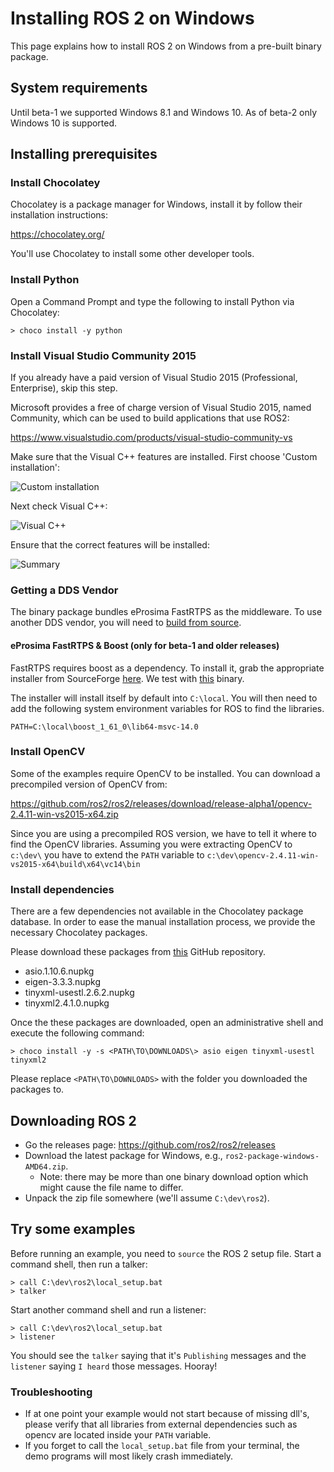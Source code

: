 # Installing ROS 2 on Windows

This page explains how to install ROS 2 on Windows from a pre-built binary package.

## System requirements
Until beta-1 we supported Windows 8.1 and Windows 10.
As of beta-2 only Windows 10 is supported.

## Installing prerequisites

### Install Chocolatey

Chocolatey is a package manager for Windows, install it by follow their installation instructions:

https://chocolatey.org/

You'll use Chocolatey to install some other developer tools.

### Install Python

Open a Command Prompt and type the following to install Python via Chocolatey:

```
> choco install -y python
```

### Install Visual Studio Community 2015

If you already have a paid version of Visual Studio 2015 (Professional, Enterprise), skip this step.

Microsoft provides a free of charge version of Visual Studio 2015, named Community, which can be used to build applications that use ROS2:

https://www.visualstudio.com/products/visual-studio-community-vs

Make sure that the Visual C++ features are installed. First choose 'Custom installation':

![Custom installation](http://i.imgur.com/tUcOMOA.png)

Next check Visual C++:

![Visual C++](http://i.imgur.com/yWVEUkm.png)

Ensure that the correct features will be installed:

![Summary](http://i.imgur.com/VxdbA7G.png)

### Getting a DDS Vendor

The binary package bundles eProsima FastRTPS as the middleware. To use another DDS vendor, you will need to [build from source](Windows-Development-Setup).

#### eProsima FastRTPS & Boost (only for beta-1 and older releases)

FastRTPS requires boost as a dependency. To install it, grab the appropriate installer from SourceForge [here](http://sourceforge.net/projects/boost/files/boost-binaries/1.61.0/). We test with [this](http://downloads.sourceforge.net/project/boost/boost-binaries/1.61.0/boost_1_61_0-msvc-14.0-64.exe) binary.

The installer will install itself by default into `C:\local`. You will then need to add the following system environment variables for ROS to find the libraries.

`PATH=C:\local\boost_1_61_0\lib64-msvc-14.0`

### Install OpenCV

Some of the examples require OpenCV to be installed. You can download a precompiled version of OpenCV from:

https://github.com/ros2/ros2/releases/download/release-alpha1/opencv-2.4.11-win-vs2015-x64.zip

Since you are using a precompiled ROS version, we have to tell it where to find the OpenCV libraries. Assuming you were extracting OpenCV to `c:\dev\` you have to extend the `PATH` variable to `c:\dev\opencv-2.4.11-win-vs2015-x64\build\x64\vc14\bin`

### Install dependencies
There are a few dependencies not available in the Chocolatey package database. In order to ease the manual installation process, we provide the necessary Chocolatey packages.

Please download these packages from [this](https://github.com/ros2/choco-packages/releases/latest) GitHub repository. 
 * asio.1.10.6.nupkg
 * eigen-3.3.3.nupkg
 * tinyxml-usestl.2.6.2.nupkg
 * tinyxml2.4.1.0.nupkg

Once the these packages are downloaded, open an administrative shell and execute the following command:

```
> choco install -y -s <PATH\TO\DOWNLOADS\> asio eigen tinyxml-usestl tinyxml2
```

Please replace `<PATH\TO\DOWNLOADS>` with the folder you downloaded the packages to.
 
## Downloading ROS 2

* Go the releases page: https://github.com/ros2/ros2/releases
* Download the latest package for Windows, e.g., `ros2-package-windows-AMD64.zip`.
  * Note: there may be more than one binary download option which might cause the file name to differ.
* Unpack the zip file somewhere (we'll assume `C:\dev\ros2`).

## Try some examples

Before running an example, you need to `source` the ROS 2 setup file. Start a command shell, then run a talker:

```
> call C:\dev\ros2\local_setup.bat
> talker
```

Start another command shell and run a listener:

```
> call C:\dev\ros2\local_setup.bat
> listener
```

You should see the `talker` saying that it's `Publishing` messages and the `listener` saying `I heard` those messages.
Hooray!


### Troubleshooting
* If at one point your example would not start because of missing dll's, please verify that all libraries from external dependencies such as opencv are located inside your `PATH` variable.
* If you forget to call the `local_setup.bat` file from your terminal, the demo programs will most likely crash immediately.
